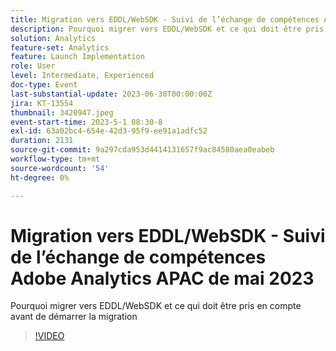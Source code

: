 ```yaml
---
title: Migration vers EDDL/WebSDK - Suivi de l’échange de compétences Adobe Analytics APAC de mai 2023
description: Pourquoi migrer vers EDDL/WebSDK et ce qui doit être pris en compte avant de démarrer la migration
solution: Analytics
feature-set: Analytics
feature: Launch Implementation
role: User
level: Intermediate, Experienced
doc-type: Event
last-substantial-update: 2023-06-30T00:00:00Z
jira: KT-13554
thumbnail: 3420947.jpeg
event-start-time: 2023-5-1 08:30-8
exl-id: 63a02bc4-654e-42d3-95f9-ee91a1adfc52
duration: 2131
source-git-commit: 9a297cda953d4414131657f9ac84580aea0eabeb
workflow-type: tm+mt
source-wordcount: '54'
ht-degree: 0%

---
```


# Migration vers EDDL/WebSDK - Suivi de l’échange de compétences Adobe Analytics APAC de mai 2023

Pourquoi migrer vers EDDL/WebSDK et ce qui doit être pris en compte avant de démarrer la migration

>[!VIDEO](https://video.tv.adobe.com/v/3420947/?learn=on)
